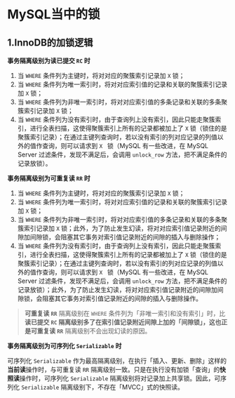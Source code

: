 # MySQL当中的锁

## 1.InnoDB的加锁逻辑

**事务隔离级别为读已提交 `RC` 时**

1. 当 `WHERE` 条件列为主键时，将对对应的聚簇索引记录加 `X` 锁；
2. 当 `WHERE` 条件列为唯一索引时，将对对应索引值的记录和关联的聚簇索引记录加 `X` 锁；
3. 当 `WHERE` 条件列为非唯一索引时，将对对应索引值的多条记录和关联的多条聚簇索引记录加 `X` 锁；
4. 当 `WHERE` 条件列为没有索引时，由于查询列上没有索引，因此只能走聚簇索引，进行全表扫描，这使得聚簇索引上所有的记录都被加上了 `X` 锁（锁住的是聚簇索引记录）；在通过主键列查询时，若以没有索引的列对应记录的列值以外的值作查询，则可以请求到 `X ` 锁（MySQL 有一些改进，在 MySQL Server 过滤条件，发现不满足后，会调用 `unlock_row` 方法，把不满足条件的记录放锁）。

**事务隔离级别为可重复读 `RR` 时**

1. 当 `WHERE` 条件列为主键时，将对对应的聚簇索引记录加 `X` 锁；
2. 当 `WHERE` 条件列为唯一索引时，将对对应索引值的记录和关联的聚簇索引记录加 `X` 锁；
3. 当 `WHERE` 条件列为非唯一索引时，将对对应索引值的多条记录和关联的多条聚簇索引记录加 `X` 锁；此外，为了防止发生幻读，将对对应索引值记录附近的间隙加间隙锁，会阻塞其它事务对索引值记录附近的间隙的插入与删除操作；
4. 当 `WHERE` 条件列为没有索引时，由于查询列上没有索引，因此只能走聚簇索引，进行全表扫描，这使得聚簇索引上所有的记录都被加上了 `X` 锁（锁住的是聚簇索引记录）；在通过主键列查询时，若以没有索引的列对应记录的列值以外的值作查询，则可以请求到 `X ` 锁（MySQL 有一些改进，在 MySQL Server 过滤条件，发现不满足后，会调用 `unlock_row` 方法，把不满足条件的记录放锁）；此外，为了防止发生幻读，将对对应索引值记录附近的间隙加间隙锁，会阻塞其它事务对索引值记录附近的间隙的插入与删除操作。

> **可重复读 `RR`** 隔离级别在 `WHERE` 条件列为「非唯一索引和没有索引」时，比**读已提交 `RC` **隔离级别多了在索引值记录附近间隙上加的「间隙锁」，这也正是**可重复读 `RR`** 隔离级别不会出现幻读的原因。

**事务隔离级别为可序列化 `Serializable` 时**

可序列化 `Serializable` 作为最高隔离级别，在执行「插入、更新、删除」这样的**当前读**操作时，与可重复读 `RR` 隔离级别一致。只是在执行没有加锁「查询」的**快照读**操作时，可序列化 `Serializable` 隔离级别将对记录加上共享锁。因此，可序列化 `Serializable` 隔离级别下，不存在「MVCC」式的快照读。



